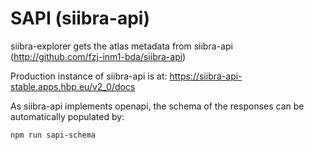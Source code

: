 # SAPI (siibra-api)

siibra-explorer gets the atlas metadata from siibra-api (http://github.com/fzj-inm1-bda/siibra-api)

Production instance of siibra-api is at: https://siibra-api-stable.apps.hbp.eu/v2_0/docs

As siibra-api implements openapi, the schema of the responses can be automatically populated by:

```sh
npm run sapi-schema
```
